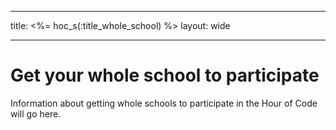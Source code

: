 * * *

title: <%= hoc_s(:title_whole_school) %> layout: wide

* * *

# Get your whole school to participate

Information about getting whole schools to participate in the Hour of Code will go here.